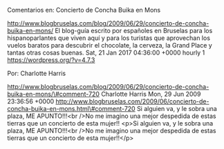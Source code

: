 Comentarios en: Concierto de Concha Buika en Mons

http://www.blogbruselas.com/blog/2009/06/29/concierto-de-concha-buika-en-mons/
El blog-guía escrito por españoles en Bruselas para los hispanoparlantes
que viven aquí y para los turistas que aprovechan los vuelos baratos
para descubrir el chocolate, la cerveza, la Grand Place y tantas otras
cosas buenas. Sat, 21 Jan 2017 04:36:00 +0000 hourly 1
https://wordpress.org/?v=4.7.3

Por: Charlotte Harris

http://www.blogbruselas.com/blog/2009/06/29/concierto-de-concha-buika-en-mons/\#comment-720
Charlotte Harris Mon, 29 Jun 2009 23:36:56 +0000
http://www.blogbruselas.com/2009/06/concierto-de-concha-buika-en-mons.html\#comment-720
Si alguien va, y le sobra una plaza, ME APUNTO!!!&lt;br /&gt;No me
imagino una mejor despedida de estas tierras que un concierto de esta
mujer!! \<p\>Si alguien va, y le sobra una plaza, ME APUNTO!!!\<br /\>No
me imagino una mejor despedida de estas tierras que un concierto de esta
mujer!!\</p\>

